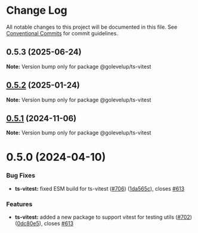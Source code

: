 # Change Log

All notable changes to this project will be documented in this file.
See [Conventional Commits](https://conventionalcommits.org) for commit guidelines.

## 0.5.3 (2025-06-24)

**Note:** Version bump only for package @golevelup/ts-vitest

## [0.5.2](https://github.com/golevelup/nestjs/compare/@golevelup/ts-vitest@0.5.1...@golevelup/ts-vitest@0.5.2) (2025-01-24)

**Note:** Version bump only for package @golevelup/ts-vitest

## [0.5.1](https://github.com/golevelup/nestjs/compare/@golevelup/ts-vitest@0.5.0...@golevelup/ts-vitest@0.5.1) (2024-11-06)

**Note:** Version bump only for package @golevelup/ts-vitest

# 0.5.0 (2024-04-10)

### Bug Fixes

- **ts-vitest:** fixed ESM build for ts-vitest ([#706](https://github.com/golevelup/nestjs/issues/706)) ([1da565c](https://github.com/golevelup/nestjs/commit/1da565c29608373d653e39229cf3798c9e7864ff)), closes [#613](https://github.com/golevelup/nestjs/issues/613)

### Features

- **ts-vitest:** added a new package to support vitest for testing utils ([#702](https://github.com/golevelup/nestjs/issues/702)) ([0dc80e5](https://github.com/golevelup/nestjs/commit/0dc80e5b7799d187d3e436a3bc53a9b54bf0d21d)), closes [#613](https://github.com/golevelup/nestjs/issues/613)
